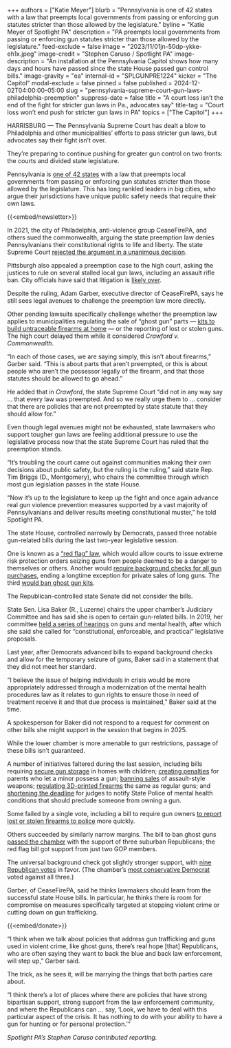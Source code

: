+++
authors = ["Katie Meyer"]
blurb = "Pennsylvania is one of 42 states with a law that preempts local governments from passing or enforcing gun statutes stricter than those allowed by the legislature."
byline = "Katie Meyer of Spotlight PA"
description = "PA preempts local governments from passing or enforcing gun statutes stricter than those allowed by the legislature."
feed-exclude = false
image = "2023/11/01jn-50dp-ykke-eh1x.jpeg"
image-credit = "Stephen Caruso / Spotlight PA"
image-description = "An installation at the Pennsylvania Capitol shows how many days and hours have passed since the state House passed gun control bills."
image-gravity = "ea"
internal-id = "SPLGUNPRE1224"
kicker = "The Capitol"
modal-exclude = false
pinned = false
published = 2024-12-02T04:00:00-05:00
slug = "pennsylvania-supreme-court-gun-laws-philadelphia-preemption"
suppress-date = false
title = "A court loss isn’t the end of the fight for stricter gun laws in Pa., advocates say"
title-tag = "Court loss won’t end push for stricter gun laws in PA"
topics = ["The Capitol"]
+++

HARRISBURG — The Pennsylvania Supreme Court has dealt a blow to Philadelphia and other municipalities’ efforts to pass stricter gun laws, but advocates say their fight isn’t over.

They’re preparing to continue pushing for greater gun control on two fronts: the courts and divided state legislature.

Pennsylvania is <a href="https://web.archive.org/20200812231846/https://everytownresearch.org/report/fact-sheet-preemption-laws/#:~:text=The%20NRA&#39;s%20campaign%20succeeded%3A%20Today,firearms%2Drelated%20public%20safety%20laws.">one of 42 states</a> with a law that preempts local governments from passing or enforcing gun statutes stricter than those allowed by the legislature. This has long rankled leaders in big cities, who argue their jurisdictions have unique public safety needs that require their own laws.

{{<embed/newsletter>}}

In 2021, the city of Philadelphia, anti-violence group CeaseFirePA, and others sued the commonwealth, arguing the state preemption law denies Pennsylvanians their constitutional rights to life and liberty. The state Supreme Court <a href="https://web.archive.org/20241202105428/https://casetext.com/case/crawford-v-commonwealth-105">rejected the argument in a unanimous decision</a>.

Pittsburgh also appealed a preemption case to the high court, asking the justices to rule on several stalled local gun laws, including an assault rifle ban. City officials have said that litigation is <a href="https://web.archive.org/20241122121319/https://www.wesa.fm/politics-government/2024-11-22/pittsburgh-efforts-to-regulate-firearms-likely-dead-after-state-supreme-court-ruling">likely over</a>.

Despite the ruling, Adam Garber, executive director of CeaseFirePA, says he still sees legal avenues to challenge the preemption law more directly.

Other pending lawsuits specifically challenge whether the preemption law applies to municipalities regulating the sale of “ghost gun” parts — <a href="https://web.archive.org/20211114170006/https://www.nytimes.com/2021/11/14/us/ghost-guns-homemade-firearms.html">kits to build untraceable firearms at home</a> —&nbsp;or the reporting of lost or stolen guns. The high court delayed them while it considered <em>Crawford v. Commonwealth</em>.

“In each of those cases, we are saying simply, this isn’t about firearms,” Garber said. “This is about parts that aren’t preempted, or this is about people who aren’t the possessor legally of the firearm, and that those statutes should be allowed to go ahead.”

He added that in <em>Crawford</em>, the state Supreme Court “did not in any way say … that every law was preempted. And so we really urge them to … consider that there are policies that are not preempted by state statute that they should allow for.”

Even though legal avenues might not be exhausted, state lawmakers who support tougher gun laws are feeling additional pressure to use the legislative process now that the state Supreme Court has ruled that the preemption stands.

“It’s troubling the court came out against communities making their own decisions about public safety, but the ruling is the ruling,” said state Rep. Tim Briggs (D., Montgomery), who chairs the committee through which most gun legislation passes in the state House.

“Now it’s up to the legislature to keep up the fight and once again advance real gun violence prevention measures supported by a vast majority of Pennsylvanians and deliver results meeting constitutional muster,” he told Spotlight PA.

The state House, controlled narrowly by Democrats, passed three notable gun-related bills during the last two-year legislative session.

One is known as a <a href="https://web.archive.org/20230430093753/https://www.legis.state.pa.us/cfdocs/billinfo/billinfo.cfm?syear=2023&amp;sind=0&amp;body=H&amp;type=B&amp;bn=1018">“red flag” law</a>, which would allow courts to issue extreme risk protection orders seizing guns from people deemed to be a danger to themselves or others. Another would <a href="https://web.archive.org/20230414034909/https://www.legis.state.pa.us/cfdocs/billInfo/billInfo.cfm?sYear=2023&amp;sInd=0&amp;body=H&amp;type=B&amp;bn=0714">require background checks for all gun purchases</a>, ending a longtime exception for private sales of long guns. The third <a href="https://web.archive.org/20240102021056/https://www.legis.state.pa.us/cfdocs/billinfo/billinfo.cfm?syear=2023&amp;sind=0&amp;body=H&amp;type=B&amp;bn=777">would ban ghost gun kits</a>.

The Republican-controlled state Senate did not consider the bills.

State Sen. Lisa Baker (R., Luzerne) chairs the upper chamber’s Judiciary Committee and has said she is open to certain gun-related bills. In 2019, her committee <a href="https://web.archive.org/20240204212747/https://www.senatorbaker.com/2019/09/23/senate-judiciary-committee-holding-hearings-on-behavioral-health-second-amendment-rights-and-other-gun-related-issues/">held a series of hearings</a> on guns and mental health, after which she said she called for “constitutional, enforceable, and practical” legislative proposals.

Last year, after Democrats advanced bills to expand background checks and allow for the temporary seizure of guns, Baker said in a statement that they did not meet her standard.

“I believe the issue of helping individuals in crisis would be more appropriately addressed through a modernization of the mental health procedures law as it relates to gun rights to ensure those in need of treatment receive it and that due process is maintained,” Baker said at the time.

A spokesperson for Baker did not respond to a request for comment on other bills she might support in the session that begins in 2025.

While the lower chamber is more amenable to gun restrictions, passage of these bills isn’t guaranteed.

A number of initiatives faltered during the last session, including bills requiring <a href="https://web.archive.org/20231101012129/https://www.legis.state.pa.us/cfdocs/billinfo/BillInfo.cfm?syear=2023&amp;sind=0&amp;body=H&amp;type=B&amp;bn=1629">secure gun storage</a> in homes with children; <a href="https://web.archive.org/20231114102451/https://www.legis.state.pa.us/cfdocs/billinfo/BillInfo.cfm?syear=2023&amp;sind=0&amp;body=H&amp;type=B&amp;bn=941">creating penalties</a> for parents who let a minor possess a gun; <a href="https://web.archive.org/20240101211557/https://www.legis.state.pa.us/cfdocs/billinfo/BillInfo.cfm?syear=2023&amp;sind=0&amp;body=H&amp;type=B&amp;bn=336">banning sales</a> of assault-style weapons; <a href="https://web.archive.org/20231204112001/https://www.legis.state.pa.us/cfdocs/billinfo/BillInfo.cfm?syear=2023&amp;sind=0&amp;body=H&amp;type=B&amp;bn=1190">regulating 3D-printed firearms</a> the same as regular guns; and <a href="https://web.archive.org/20240101202750/https://www.legis.state.pa.us/cfdocs/billinfo/BillInfo.cfm?syear=2023&amp;sind=0&amp;body=H&amp;type=B&amp;bn=1157">shortening the deadline</a> for judges to notify State Police of mental health conditions that should preclude someone from owning a gun.

Some failed by a single vote, including a bill to require gun owners <a href="https://web.archive.org/20230430155358/https://www.legis.state.pa.us/cfdocs/billinfo/BillInfo.cfm?syear=2023&amp;sind=0&amp;body=H&amp;type=B&amp;bn=338">to report lost or stolen firearms to police</a> more quickly.

Others succeeded by similarly narrow margins. The bill to ban ghost guns <a href="https://web.archive.org/20240330161154/https://www.legis.state.pa.us/CFDOCS/Legis/RC/Public/rc_view_action2.cfm?sess_yr=2023&amp;sess_ind=0&amp;rc_body=H&amp;rc_nbr=951">passed the chamber</a> with the support of three suburban Republicans; the red flag bill got support from just two GOP members.

The universal background check got slightly stronger support, with <a href="https://web.archive.org/20230522220859/https://www.legis.state.pa.us/CFDOCS/Legis/RC/Public/rc_view_action2.cfm?sess_yr=2023&amp;sess_ind=0&amp;rc_body=H&amp;rc_nbr=96">nine Republican votes</a> in favor. (The chamber’s <a href="https://www.spotlightpa.org/news/2024/11/frank-burns-who-pennsylvania-legislature-democrats-win-majority-cambria-blue-dog/">most conservative Democrat</a> voted against all three.)

Garber, of CeaseFirePA, said he thinks lawmakers should learn from the successful state House bills. In particular, he thinks there is room for compromise on measures specifically targeted at stopping violent crime or cutting down on gun trafficking.

{{<embed/donate>}}

“I think when we talk about policies that address gun trafficking and guns used in violent crime, like ghost guns, there’s real hope \[that\] Republicans, who are often saying they want to back the blue and back law enforcement, will step up,” Garber said.

The trick, as he sees it, will be marrying the things that both parties care about.

“I think there’s a lot of places where there are policies that have strong bipartisan support, strong support from the law enforcement community, and where the Republicans can … say, ‘Look, we have to deal with this particular aspect of the crisis. It has nothing to do with your ability to have a gun for hunting or for personal protection.’”

<em>Spotlight PA’s Stephen Caruso contributed reporting.</em>
